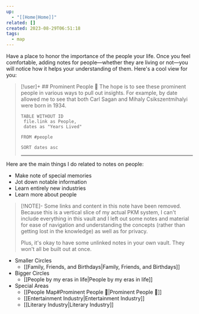 ```yaml
---
up:
  - "[[Home|Home]]"
related: []
created: 2023-08-29T06:51:18
tags:
  - map
---
```

Have a place to honor the importance of the people your life. Once you feel comfortable, adding notes for people—whether they are living or not—you will notice how it helps your understanding of them.
Here's a cool view for you:

> [!user]+ ## Prominent People 🌋
> The hope is to see these prominent people in various ways to pull out insights. For example, by date allowed me to see that both Carl Sagan and Mihaly Csikszentmihalyi were born in 1934.
> 
> ```dataview
> TABLE WITHOUT ID
>  file.link as People,
>  dates as "Years Lived"
> 
> FROM #people
> 
> SORT dates asc
> ```
> 
> ---
> 

Here are the main things I do related to notes on people:

- Make note of special memories
- Jot down notable information
- Learn entirely new industries
- Learn more about people

> [!NOTE]- Some links and content in this note have been removed.
> Because this is a vertical slice of my actual PKM system, I can't include everything in this vault and I left out some notes and material for ease of navigation and understanding the concepts (rather than getting lost in the knowledge) as well as for privacy. 
>  
> Plus, it's okay to have some unlinked notes in your own vault. They won't all be built out at once.

- Smaller Circles
	- [[Family, Friends, and Birthdays|Family, Friends, and Birthdays]]
- Bigger Circles
	- [[People by my eras in life|People by my eras in life]]
- Special Areas
	- [[People Map#Prominent People 🌋|Prominent People 🌋]]
	- [[Entertainment Industry|Entertainment Industry]]
	- [[Literary Industry|Literary Industry]]

